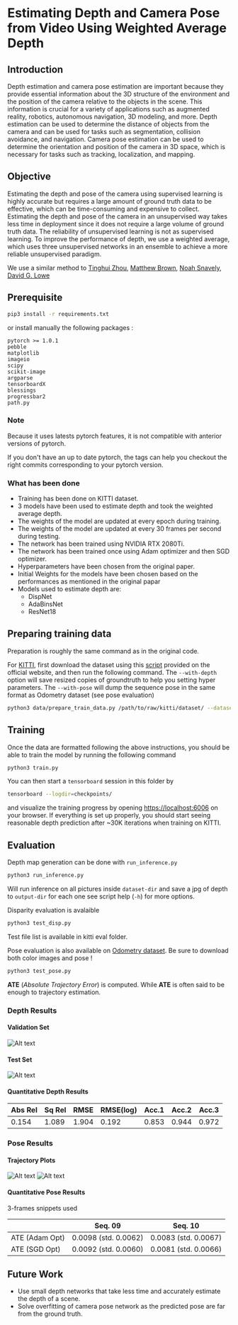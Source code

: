 # Estimating Depth and Camera Pose from Video Using Weighted Average Depth

## Introduction

Depth estimation and camera pose estimation are important because they provide essential information about the 3D structure of the environment and the position
of the camera relative to the objects in the scene. This information is crucial for a variety of applications such as augmented reality,
robotics, autonomous navigation, 3D modeling, and more. Depth estimation can be used to determine the distance of objects
from the camera and can be used for tasks such as segmentation, collision avoidance, and navigation. Camera pose estimation can
be used to determine the orientation and position of the camera in 3D space, which is necessary for tasks such as tracking,
localization, and mapping.

## Objective
Estimating the depth and pose of the camera using supervised learning is highly accurate but requires a large amount of ground truth data to be effective, which can
be time-consuming and expensive to collect. Estimating the depth and pose of the camera in an unsupervised way takes less time in deployment since it does not require
a large volume of ground truth data. The reliability of unsupervised learning is not as supervised learning. To improve the performance of depth, we use a weighted
average, which uses three unsupervised networks in an ensemble to achieve a more reliable unsupervised paradigm.

We use a similar method to [Tinghui Zhou](https://people.eecs.berkeley.edu/~tinghuiz/), [Matthew Brown](http://matthewalunbrown.com/research/research.html), [Noah Snavely](http://www.cs.cornell.edu/~snavely/), [David G. Lowe](http://www.cs.ubc.ca/~lowe/home.html)

## Prerequisite

```bash
pip3 install -r requirements.txt
```

or install manually the following packages :

```
pytorch >= 1.0.1
pebble
matplotlib
imageio
scipy
scikit-image
argparse
tensorboardX
blessings
progressbar2
path.py
```

### Note
Because it uses latests pytorch features, it is not compatible with anterior versions of pytorch.

If you don't have an up to date pytorch, the tags can help you checkout the right commits corresponding to your pytorch version.

### What has been done

* Training has been done on KITTI dataset.
* 3 models have been used to estimate depth and took the weighted average depth.
* The weights of the model are updated at every epoch during training.
* The weights of the model are updated at every 30 frames per second during testing.
* The network has been trained using NVIDIA RTX 2080Ti.
* The network has been trained once using Adam optimizer and then SGD optimizer.
* Hyperparameters have been chosen from the original paper.
* Initial Weights for the models have been chosen based on the performances as mentioned in the original papar
* Models used to estimate depth are:
    * DispNet
    * AdaBinsNet
    * ResNet18

## Preparing training data
Preparation is roughly the same command as in the original code.

For [KITTI](http://www.cvlibs.net/datasets/kitti/raw_data.php), first download the dataset using this [script](http://www.cvlibs.net/download.php?file=raw_data_downloader.zip) provided on the official website, and then run the following command. The `--with-depth` option will save resized copies of groundtruth to help you setting hyper parameters. The `--with-pose` will dump the sequence pose in the same format as Odometry dataset (see pose evaluation)
```bash
python3 data/prepare_train_data.py /path/to/raw/kitti/dataset/ --dataset-format 'kitti_raw' --dump-root /path/to/resulting/formatted/data/ --width 416 --height 128 --num-threads 4 [--static-frames /path/to/static_frames.txt] [--with-depth] [--with-pose]
```

## Training
Once the data are formatted following the above instructions, you should be able to train the model by running the following command
```bash
python3 train.py
```
You can then start a `tensorboard` session in this folder by
```bash
tensorboard --logdir=checkpoints/
```
and visualize the training progress by opening [https://localhost:6006](https://localhost:6006) on your browser. If everything is set up properly, you should start seeing reasonable depth prediction after ~30K iterations when training on KITTI.

## Evaluation

Depth map generation can be done with `run_inference.py`
```bash
python3 run_inference.py
```
Will run inference on all pictures inside `dataset-dir` and save a jpg of  depth to `output-dir` for each one see script help (`-h`) for more options.

Disparity evaluation is avalaible
```bash
python3 test_disp.py
```

Test file list is available in kitti eval folder.

Pose evaluation is also available on [Odometry dataset](http://www.cvlibs.net/datasets/kitti/eval_odometry.php). Be sure to download both color images and pose !

```bash
python3 test_pose.py
```

**ATE** (*Absolute Trajectory Error*) is computed. While **ATE** is often said to be enough to trajectory estimation.

### Depth Results

#### Validation Set

![Alt text](https://github.com/ShahZebYousafzai/WeightedAverageDepth/blob/main/misc/5.%20Validation%20Set.png)

#### Test Set

![Alt text](https://github.com/ShahZebYousafzai/WeightedAverageDepth/blob/main/misc/8.%20Inference.png)

#### Quantitative Depth Results

| Abs Rel | Sq Rel | RMSE  | RMSE(log) | Acc.1 | Acc.2 | Acc.3 |
|---------|--------|-------|-----------|-------|-------|-------|
| 0.154   | 1.089  | 1.904 | 0.192     | 0.853 | 0.944 | 0.972 | 

### Pose Results

#### Trajectory Plots

![Alt text](https://github.com/ShahZebYousafzai/WeightedAverageDepth/blob/main/misc/Figure_1.png)
![Alt text](https://github.com/ShahZebYousafzai/WeightedAverageDepth/blob/main/misc/Figure_2.png)

#### Quantitative Pose Results

3-frames snippets used

|                | Seq. 09              | Seq. 10              |
|----------------|----------------------|----------------------|
|ATE (Adam Opt)  | 0.0098 (std. 0.0062) | 0.0083 (std. 0.0067) |
|ATE  (SGD Opt)  | 0.0092 (std. 0.0060) | 0.0081 (std. 0.0066) | 


## Future Work
* Use small depth networks that take less time and accurately estimate the depth of a scene.
* Solve overfitting of camera pose network as the predicted pose are far from the ground truth.

